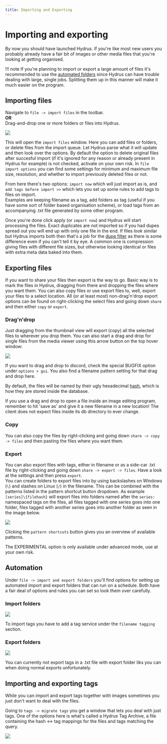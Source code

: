 ```yaml
---
title: Importing and Exporting
---
```


# Importing and exporting

By now you should have launched Hydrus. If you're like most new users you probably already have a fair bit of images or other media files that you're looking at getting organised.

!!! note
    If you're planning to import or export a large amount of files it's recommended to use the [automated folders](#automation) since Hydrus can have trouble dealing with large, single jobs. Splitting them up in this manner will make it much easier on the program.

## Importing files
Navigate to `file -> import files` in the toolbar.  
**OR**  
Drag-and-drop one or more folders or files into Hydrus.

![](images/review_files_to_import.png)

This will open the `import files` window. Here you can add files or folders, or delete files from the import queue. Let Hydrus parse what it will update and then look over the options. By default the option to delete original files after succesful import (if it's ignored for any reason or already present in Hydrus for example) is not checked, activate on your own risk. In `file import options` you can find some settings for minimum and maximum file size, resolution, and whether to import previously deleted files or not.

From here there's two options: `import now` which will just import as is, and `add tags before import >>` which lets you set up some rules to add tags to files on import.  
Examples are keeping filename as a tag, add folders as tag (useful if you have some sort of folder based organisation scheme), or load tags from an accompanying .txt file generated by some other program.

Once you're done click apply (or `import now`) and Hydrus will start processing the files. Exact duplicates are not imported so if you had dupes spread out you will end up with only one file in the end. If files *look* similar but Hydrus imports both then that's a job for the [dupe filter](duplicates.md) as there is some difference even if you can't tell it by eye. A common one is compression giving files with different file sizes, but otherwise looking identical or files with extra meta data baked into them.

## Exporting files
If you want to share your files then export is the way to go. Basic way is to mark the files in Hydrus, dragging from there and dropping the files where you want them. You can also copy files or use export files to, well, export your files to a select location. All (or at least most) non-drag'n'drop export options can be found on right-clicking the select files and going down `share` and then either `copy` or `export`.

### Drag'n'drop
Just dragging from the thumbnail view will export (copy) all the selected files to wherever you drop them. You can also start a drag and drop for single files from the media viewer using this arrow button on the top hover window:
    
![](images/media_viewer_dnd.png)
    
If you want to drag and drop to discord, check the special BUGFIX option under `options > gui`. You also find a filename pattern setting for that drag and drop here.
    
By default, the files will be named by their ugly hexadecimal [hash](faq.md#hashes), which is how they are stored inside the database.
    
If you use a drag and drop to open a file inside an image editing program, remember to hit 'save as' and give it a new filename in a new location! The client does not expect files inside its db directory to ever change.

### Copy
You can also copy the files by right-clicking and going down `share -> copy -> files` and then pasting the files where you want them.

### Export
You can also export files with tags, either in filename or as a side-car .txt file by right-clicking and going down `share -> export -> files`. Have a look at the settings and then press `export`.  
You can create folders to export files into by using backslashes on Windows (`\`) and slashes on Linux (`/`) in the filename. This can be combined with the patterns listed in the pattern shortcut button dropdown. As example `[series]\{filehash}` will export files into folders named after the `series:` namespaced tags on the files, all files tagged with one series goes into one folder, files tagged with another series goes into another folder as seen in the image below.

![](images/export_files.png)

Clicking the `pattern shortcuts` button gives you an overview of available patterns.

The EXPERIMENTAL option is only available under advanced mode, use at your own risk.

## Automation
Under `file -> import and export folders` you'll find options for setting up automated import and export folders that can run on a schedule. Both have a fair deal of options and rules you can set so look them over carefully.

### Import folders
![](images/import_folder.png)

To import tags you have to add a tag service under the `filename tagging` section.

### Export folders
![](images/export_folder.png)

You can currently not export tags in a .txt file with export folder liks you can when doing normal exports unfortunately.

## Importing and exporting tags
While you can import and export tags together with images sometimes you just don't want to deal with the files.

Going to `tags -> migrate tags` you get a window that lets you deal with just tags. One of the options here is what's called a Hydrus Tag Archive, a file containing the hash <-> tag mappings for the files and tags matching the query.

![](images/hydrus_tag_archive.png)
